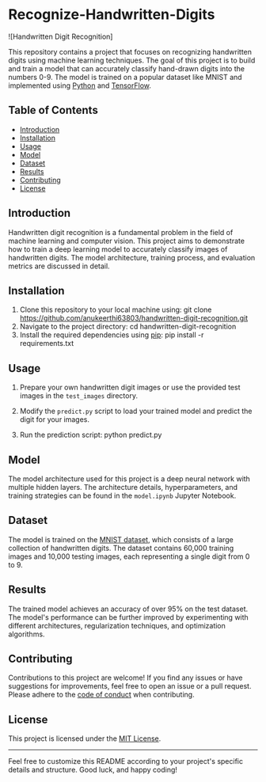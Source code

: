 # Recognize-Handwritten-Digits

![Handwritten Digit Recognition]

This repository contains a project that focuses on recognizing handwritten digits using machine learning techniques. The goal of this project is to build and train a model that can accurately classify hand-drawn digits into the numbers 0-9. The model is trained on a popular dataset like MNIST and implemented using [Python](https://www.python.org/) and [TensorFlow](https://www.tensorflow.org/).

## Table of Contents

- [Introduction](#introduction)
- [Installation](#installation)
- [Usage](#usage)
- [Model](#model)
- [Dataset](#dataset)
- [Results](#results)
- [Contributing](#contributing)
- [License](#license)

## Introduction

Handwritten digit recognition is a fundamental problem in the field of machine learning and computer vision. This project aims to demonstrate how to train a deep learning model to accurately classify images of handwritten digits. The model architecture, training process, and evaluation metrics are discussed in detail.

## Installation

1. Clone this repository to your local machine using:
    git clone https://github.com/anukeerthi63803/handwritten-digit-recognition.git
2. Navigate to the project directory:
    cd handwritten-digit-recognition
3. Install the required dependencies using [pip](https://pip.pypa.io/en/stable/):
    pip install -r requirements.txt

## Usage

1. Prepare your own handwritten digit images or use the provided test images in the `test_images` directory.

2. Modify the `predict.py` script to load your trained model and predict the digit for your images.

3. Run the prediction script:
    python predict.py

## Model

The model architecture used for this project is a deep neural network with multiple hidden layers. The architecture details, hyperparameters, and training strategies can be found in the `model.ipynb` Jupyter Notebook.

## Dataset

The model is trained on the [MNIST dataset](http://yann.lecun.com/exdb/mnist/), which consists of a large collection of handwritten digits. The dataset contains 60,000 training images and 10,000 testing images, each representing a single digit from 0 to 9.

## Results

The trained model achieves an accuracy of over 95% on the test dataset. The model's performance can be further improved by experimenting with different architectures, regularization techniques, and optimization algorithms.

## Contributing

Contributions to this project are welcome! If you find any issues or have suggestions for improvements, feel free to open an issue or a pull request. Please adhere to the [code of conduct](CODE_OF_CONDUCT.md) when contributing.

## License

This project is licensed under the [MIT License](LICENSE).

---

Feel free to customize this README according to your project's specific details and structure. Good luck, and happy coding!

